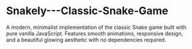 # Snakely---Classic-Snake-Game
A modern, minimalist implementation of the classic Snake game built with pure vanilla JavaScript. Features smooth animations, responsive design, and a beautiful glowing aesthetic with no dependencies required.
